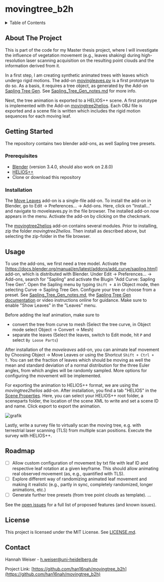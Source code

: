 # movingtree_b2h

<!-- TABLE OF CONTENTS -->
<details>
  <summary>Table of Contents</summary>
  <ol>
    <li>
      <a href="#about-the-project">About The Project</a>
    </li>
    <li>
      <a href="#getting-started">Getting Started</a>
      <ul>
        <li><a href="#prerequisites">Prerequisites</a></li>
        <li><a href="#installation">Installation</a></li>
      </ul>
    </li>
    <li><a href="#usage">Usage</a></li>
    <li><a href="#roadmap">Roadmap</a></li>
    <li><a href="#license">License</a></li>
    <li><a href="#contact">Contact</a></li>
    <li><a href="#acknowledgments">Acknowledgments</a></li>
  </ol>
</details>

<!-- ABOUT THE PROJECT -->
## About The Project

This is part of the code for my Master thesis project, where I will investigate the influence of vegetation movement (e.g., leaves shaking) during
high-resolution laser scanning acquisition on the resulting point clouds and the information derived from it.

In a first step, I am creating synthetic animated trees with leaves which undergo rigid motions. The add-on [movingleaves.py](https://github.com/han16nah/movingtree_b2h/blob/main/addons/moveleaves.py)
is a first prototype to do so. As a basis, it requires a tree object, as generated by the Add-on [Sapling Tree Gen](https://docs.blender.org/manual/en/latest/addons/add_curve/sapling.html). See [Sapling_Tree_Gen_notes.md](https://github.com/han16nah/movingtree_b2h/blob/main/Sapling_Tree_Gen_notes.md) for more info.

Next, the tree animation is exported to a HELIOS++ scene. A first prototype is implemented with the Add-on [movingtree2helios](https://github.com/han16nah/movingtree_b2h/tree/main/addons/movingtree2helios).
Each OBJ file is exported and a scene file is written which includes the rigid motion sequences for each moving leaf.


<!-- GETTING STARTED -->
## Getting Started

The repository contains two blender add-ons, as well Sapling tree presets. 

### Prerequisites

- [Blender](https://www.blender.org/) (version 3.4.0, should also work on 2.8.0)
- [HELIOS++](https://github.com/3dgeo-heidelberg/helios)
- Clone or download this repository

### Installation

The [Move Leaves](https://github.com/han16nah/movingtree_b2h/blob/main/addons/moveleaves.py) add-on is a single-file add-on. 
To install the add-on in Blender, go to Edit -> Preferences... -> Add-ons. Here, click on "Install..." and navigate to moveleaves.py in the file browser. The installed add-on now appears in the menu. Activate the add-on by clicking on the checkmark.

The [movingtree2helios](https://github.com/han16nah/movingtree_b2h/tree/main/addons/movingtree2helios) add-on contains several modules. Prior to installing, zip the folder *movingtree2helios*. Then install as described above, but selecting the zip-folder in the file browser.


<!-- USAGE EXAMPLES -->
## Usage

To use the add-ons, we first need a tree model. Activate the [https://docs.blender.org/manual/en/latest/addons/add_curve/sapling.html] add-on, which is distributed with Blender. Under Edit -> Preferences... -> Add-ons, search for "Sapling" and activate the Blugin "Add Curve: Sapling Tree Gen".
Open the Sapling menu by typing `Shift + A` in Object mode, then selecting Curve -> Sapling Tree Gen. Configure your tree or choose from a preset. See [Sapling_Tree_Gen_notes.md](https://github.com/han16nah/movingtree_b2h/blob/main/Sapling_Tree_Gen_notes.md), the [Sapling Tree Gen documentation](https://docs.blender.org/manual/en/latest/addons/add_curve/sapling.html) or video instructions online for guidance. Make sure to enable "Show Leaves" in the "Leaves" menu.

Before adding the leaf animation, make sure to
- convert the tree from curve to mesh (Select the tree curve, in Object mode select Object -> Convert -> Mesh)
- separate the leaves (Select the leaves, switch to Edit mode, hit `P` and select `By Loose Parts`)

After installation of the *moveleaves* add-on, you can animate leaf movement by Choosing Object -> Move Leaves or using the Shortcut `Shift + Ctrl + T`. You can set the fraction of leaves which should be moving as well the mean and standard deviation of a normal distribution for the three Euler angles, from which angles will be randomly sampled. More options for configuring the movement will be implemented. 

For exporting the animation to HELIOS++ format, we are using the *movingtree2helios* add-on.
After installation, you find a tab "HELIOS" in the [Scene Properties](https://docs.blender.org/manual/en/latest/scene_layout/scene/properties.html). Here, you can select your HELIOS++ root folder, a sceneparts folder, the location of the scene XML to write and set a scene ID and name. Click export to export the animation.

![grafik](https://user-images.githubusercontent.com/41050948/210868699-f8bb5fab-a3ed-4dfb-a02a-896c5d4aa707.png)

Lastly, write a survey file to virtually scan the moving tree, e.g. with terrestrial laser scanning (TLS) from multiple scan positions. Execute the survey with HELIOS++. 

<!-- ROADMAP -->
## Roadmap

- [ ] Allow custom configuration of movement by txt file with leaf ID and respective leaf rotation at a given keyframe. This should allow animating real observed movement (as, e.g., quantified with TLS).
- [ ] Explore different way of randomizing animated leaf movement and making it realistic (e.g., partly in sync, completely randomized, longer animations, etc.)
- [ ] Generate further tree presets (from tree point clouds as template).
...

See the [open issues](https://github.com/han16nah/movingtree_b2h/issues) for a full list of proposed features (and known issues).


<!-- LICENSE -->
## License

This project is licensed under the MIT License.
See [LICENSE.md](https://github.com/han16nah/movingtree_b2h/blob/main/LICENSE.md).



<!-- CONTACT -->
## Contact

Hannah Weiser - h.weiser@uni-heidelberg.de

Project Link: [https://github.com/han16nah/movingtree_b2h](https://github.com/han16nah/movingtree_b2h)



<!-- ACKNOWLEDGMENTS -->

